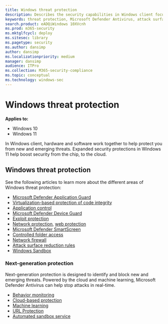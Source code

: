 ```yaml
---
title: Windows threat protection
description: Describes the security capabilities in Windows client focused on threat protection
keywords: threat protection, Microsoft Defender Antivirus, attack surface reduction, next-generation protection, endpoint detection and response, automated investigation and response, microsoft threat experts, Microsoft Secure Score for Devices, advanced hunting, cyber threat hunting, web threat protection
search.product: eADQiWindows 10XVcnh
ms.prod: m365-security
ms.mktglfcycl: deploy
ms.sitesec: library
ms.pagetype: security
ms.author: dansimp
author: dansimp
ms.localizationpriority: medium
manager: dansimp
audience: ITPro
ms.collection: M365-security-compliance
ms.topic: conceptual
ms.technology: windows-sec
---
```


# Windows threat protection

**Applies to:**
- Windows 10
- Windows 11

In Windows client, hardware and software work together to help protect you from new and emerging threats. Expanded security protections in Windows 11 help boost security from the chip, to the cloud.  

## Windows threat protection

See the following articles to learn more about the different areas of Windows threat protection:

- [Microsoft Defender Application Guard](\windows\security\threat-protection\microsoft-defender-application-guard\md-app-guard-overview.md)
- [Virtualization-based protection of code integrity](\windows\security\threat-protection\device-guard\enable-virtualization-based-protection-of-code-integrity.md)
- [Application control](/windows-defender-application-control/windows-defender-application-control.md)
- [Microsoft Defender Device Guard](device-guard/introduction-to-device-guard-virtualization-based-security-and-windows-defender-application-control.md)
- [Exploit protection](/microsoft-365/security/defender-endpoint/exploit-protection)
- [Network protection](/microsoft-365/security/defender-endpoint/network-protection), [web protection](/microsoft-365/security/defender-endpoint/web-protection-overview)
- [Microsoft Defender SmartScreen](\windows\security\threat-protection\microsoft-defender-smartscreen\microsoft-defender-smartscreen-overview.md)
- [Controlled folder access](/microsoft-365/security/defender-endpoint/controlled-folders)
- [Network firewall](windows-firewall/windows-firewall-with-advanced-security.md)
- [Attack surface reduction rules](/microsoft-365/security/defender-endpoint/attack-surface-reduction)
- [Windows Sandbox](\windows\security\threat-protection\windows-sandbox\windows-sandbox-overview.md)

### Next-generation protection
Next-generation protection is designed to identify and block new and emerging threats. Powered by the cloud and machine learning, Microsoft Defender Antivirus can help stop attacks in real-time. 

- [Behavior monitoring](/microsoft-365/security/defender-endpoint/configure-real-time-protection-microsoft-defender-antivirus)
- [Cloud-based protection](/microsoft-365/security/defender-endpoint/configure-protection-features-microsoft-defender-antivirus)
- [Machine learning](/microsoft-365/security/defender-endpoint/cloud-protection-microsoft-defender-antivirus)
- [URL Protection](/microsoft-365/security/defender-endpoint/configure-network-connections-microsoft-defender-antivirus)
- [Automated sandbox service](/microsoft-365/security/defender-endpoint/configure-block-at-first-sight-microsoft-defender-antivirus)